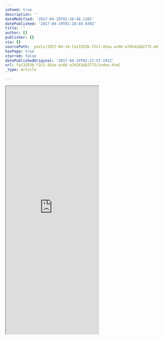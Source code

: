```yaml
---
inFeed: true
description: ''
dateModified: '2017-04-19T01:28:48.110Z'
datePublished: '2017-04-19T01:28:48.649Z'
title: ''
author: []
publisher: {}
via: {}
sourcePath: _posts/2017-04-19-fa13253b-f2c1-45aa-ac66-a7d241db2775.md
hasPage: true
starred: false
datePublishedOriginal: '2017-04-19T01:27:57.191Z'
url: fa13253b-f2c1-45aa-ac66-a7d241db2775/index.html
_type: Article

---
```

<iframe src="https://the-grid.github.io/ed-userhtml/?g=eJyVVFtP2zAU_iuepaFklDSFDVhCqbQJtCI2Jja2B8SDSU4ab64d2e5NqP99x3F6pUObKqXJuX3fuZIzXmg2BMLzLr1S9lLpYf_SSQ5OOvHJaXx0fHr6tnMcU6KkUAytJlzmahJVTIO0kcm0EuK7CuJWHFLChFATq5k0tT6bdanVI6DE6KxLS2srk7TbBaJEv5St_0emvQ1VU3pUOgfdpfht7EyAQ85tmXTi-HVKSuCD0ibvjt5X05R420QqCSma15y4HHSpVPScnLV9kviGKl5ZYmcVxrMwte1fbMy8FC3HTBO0JV2Sq2w0dAkOwF4IcK8fZv08eLlIYYruQVMhoTJmuZJRqaEge3tklzxCGUxvioD2aEjOyUEnJE81DwRGHjt9zOjRWL0TZzPePul4Si4pZIAxIwFyYEuEihdI2BtEQpMI39LmE5_PuZFerd0ndI_i01FMFpJeI0kXkXyQlMzx11AtmcwF-Np9BmPYANCqGMnMJRDAghHTA4MKiHJmWWQqwW1AE19eEjjtKo1D59RM8T_3zXF1Ye4PH0LHEISB_w9Da19H6ZX3DIkGO9ISizjhNis91_v4wXHMGGJQP5x9adUPDhOaNJjRpjzAyI8a2O904Qb2Uz3yax5uKyK_CEi5Ruo8uFZUU7rlnmFsVhm40Frpr1j2OgwJmlCZ4JihB8CSNt3iUoL2wlWNt2Gf2y4ZzDc5aHAHpAHfnl2vXEt77pfRNAVHpAAipfmAy9VcNjdkuTk94q4NzmTBsKF-8pcRcP6xDtJipj9rdEq4XLTcKStlbDOVa6pow2cxoSMt3IQ-UTcpWtAEj53K4e62_1ENK7xD0gbLIbq7vQ5bmH8BWoN-2XZhFc7TnQSiNZbB1bebL9gQjbeOF7PgibrDhovi2NEWHTOBtzdxX_OwRegbP7Bzv0ZNC1ieX4wx_DU3iILAmOFfVAEdNuVpkR2r3PJlXy3UOoq1LCvraOsAK2lAlXwxeh32rO1v9fkfUfFFVA" height="800" style=""></iframe>